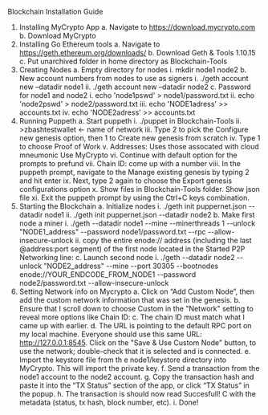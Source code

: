 Blockchain Installation Guide
1.	Installing MyCrypto App
a.	Navigate to https://download.mycrypto.com
b.	Download MyCrypto
2.	Installing Go Ethereum tools
a.	Navigate to https://geth.ethereum.org/downloads/
b.	Download Geth & Tools 1.10.15
c.	Put unarchived folder in home directory as Blockchain-Tools
3.	Creating Nodes
a.	Empty directory for nodes
i.	mkdir node1 node2
b.	New account numbers from nodes to use as signers
i.	./geth account new –datadir node1
ii.	./geth account new –datadir node2
c.	Password for node1 and node2
i.	echo 'node1pswd' > node1/password.txt
ii.	echo 'node2pswd' > node2/password.txt
iii.	echo 'NODE1adress' >> accounts.txt
iv.	echo 'NODE2adress' >> accounts.txt
4.	Running Puppeth
a.	Start puppeth
i.	./puppet in Blockchain-Tools
ii.	>zbashtestwallet <- name of network
iii.	Type 2 to pick the Configure new genesis option, then 1 to Create new genesis from scratch
iv.	Type 1 to choose Proof of Work
v.	Addresses: Uses those assocated with cloud mneumonic Use MyCrypto
vi.	Continue with default option for the prompts to prefund
vii.	Chain ID: come up with a number
viii.	In the puppeth prompt, navigate to the Manage existing genesis by typing 2 and hit enter
ix.	Next, type 2 again to choose the Export genesis configurations option
x.	Show files in Blockchain-Tools folder. Show json file
xi.	Exit the puppeth prompt by using the Ctrl+C keys combination.
5.	Starting the Blockchain
a.	Initialize nodes
i.	./geth init puppernet.json --datadir node1
ii.	./geth init puppernet.json --datadir node2
b.	Make first node a miner
i.	./geth --datadir node1 --mine --minerthreads 1 --unlock "NODE1_address" --password node1/password.txt  --rpc --allow-insecure-unlock
ii.	copy the entire enode:// address (including the last @address:port segment) of the first node located in the Started P2P Networking line:
c.	Launch second node
i.	./geth --datadir node2 --unlock "NODE2_address" --mine --port 30305 --bootnodes enode://YOUR_ENDCODE_FROM_NODE1 --password node2/password.txt  --allow-insecure-unlock
6.	Setting Network info on Mycrypto
a.	Click on “Add Custom Node”, then add the custom network information that was set in the genesis.
b.	Ensure that I scroll down to choose Custom in the "Network" setting to reveal more options like Chain ID:
c.	The chain ID must match what I came up with earlier.
d.	The URL is pointing to the default RPC port on my local machine. Everyone should use this same URL: http://127.0.0.1:8545. Click on the "Save & Use Custom Node" button, to use the network; double-check that it is selected and is connected. 
e.	Import the keystore file from th e node1/keystore directory into MyCrypto. This will import the private key.
f.	Send a transaction from the node1 account to the node2 account.
g.	Copy the transaction hash and paste it into the “TX Status” section of the app, or click “TX Status” in the popup.
h.	The transaction is should now read Succesfull! C with the metadata (status, tx hash, block number, etc).
i.	Done!

